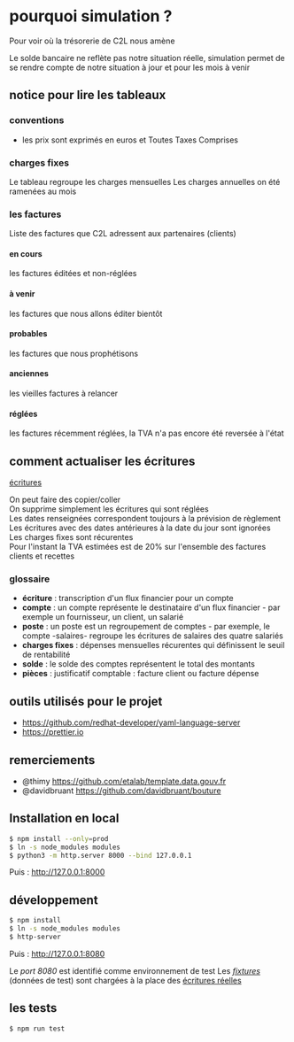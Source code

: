 # pourquoi simulation ?

Pour voir où la trésorerie de C2L nous amène

Le solde bancaire ne reflète pas notre situation réelle, simulation permet de se rendre compte de notre situation à jour et pour les mois à venir

## notice pour lire les tableaux

### conventions

- les prix sont exprimés en euros et Toutes Taxes Comprises

### charges fixes

Le tableau regroupe les charges mensuelles
Les charges annuelles on été ramenées au mois

### les factures

Liste des factures que C2L adressent aux partenaires (clients)

#### en cours

les factures éditées et non-réglées

#### à venir

les factures que nous allons éditer bientôt

#### probables

les factures que nous prophétisons

#### anciennes

les vieilles factures à relancer

#### réglées

les factures récemment réglées, la TVA n'a pas encore été reversée à l'état

## comment actualiser les écritures

[écritures](https://github.com/legedeon/c2L-simulation/blob/main/%C3%A9critures.yml)

On peut faire des copier/coller  
On supprime simplement les écritures qui sont réglées  
Les dates renseignées correspondent toujours à la prévision de règlement  
Les écritures avec des dates antérieures à la date du jour sont ignorées  
Les charges fixes sont récurentes  
Pour l'instant la TVA estimées est de 20% sur l'ensemble des factures clients et recettes  

### glossaire

- **écriture** : transcription d'un flux financier pour un compte
- **compte** : un compte représente le destinataire d'un flux financier - par exemple un fournisseur, un client, un salarié
- **poste** : un poste est un regroupement de comptes - par exemple, le compte -salaires- regroupe les écritures de salaires des quatre salariés
- **charges fixes** : dépenses mensuelles récurentes qui définissent le seuil de rentabilité
- **solde** : le solde des comptes représentent le total des montants
- **pièces** : justificatif comptable : facture client ou facture dépense

## outils utilisés pour le projet

- https://github.com/redhat-developer/yaml-language-server
- https://prettier.io

## remerciements

- @thimy https://github.com/etalab/template.data.gouv.fr
- @davidbruant https://github.com/davidbruant/bouture

## Installation en local

```bash
$ npm install --only=prod
$ ln -s node_modules modules
$ python3 -m http.server 8000 --bind 127.0.0.1
```

Puis : http://127.0.0.1:8000

## développement

```bash
$ npm install
$ ln -s node_modules modules
$ http-server
```

Puis : http://127.0.0.1:8080

Le _port 8080_ est identifié comme environnement de test
Les _[fixtures](https://gitlab.com/scopyleft/simulation/blob/master/test/%C3%A9critures-fixtures.yml)_ (données de test) sont chargées à la place des [écritures réelles](https://gitlab.com/scopyleft/simulation/blob/master/%C3%A9critures.yml)

## les tests

```bash
$ npm run test
```